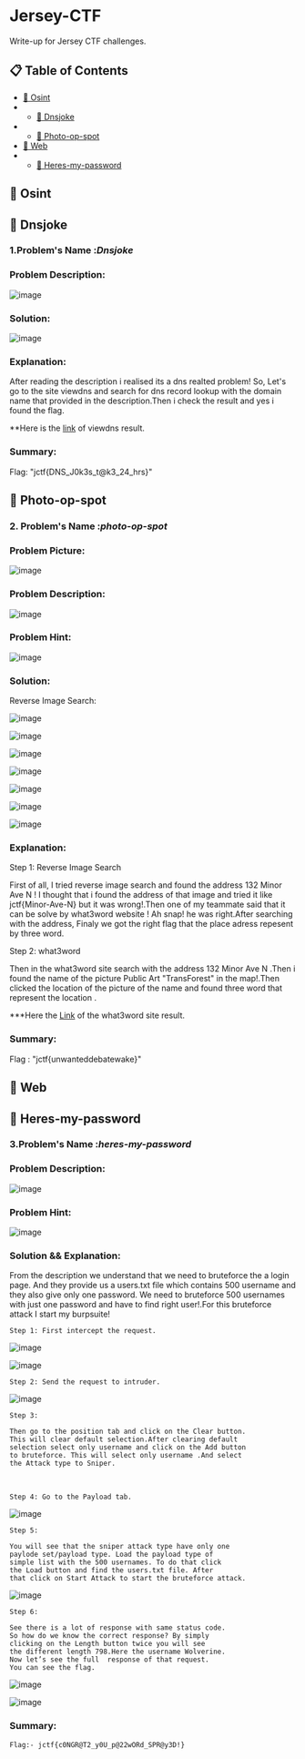 # Jersey-CTF
Write-up for Jersey CTF challenges.

## :clipboard: Table of Contents

- [:triangular_flag_on_post: Osint](#triangular_flag_on_post-osint)
- - [:triangular_flag_on_post: Dnsjoke](#triangular_flag_on_post-dnsjoke)
- - [:triangular_flag_on_post: Photo-op-spot](#triangular_flag_on_post-photo-op-spot)
- [:triangular_flag_on_post: Web](#triangular_flag_on_post-web)
- - [:triangular_flag_on_post: Heres-my-password](#triangular_flag_on_post-heres-my-password)

## :triangular_flag_on_post: Osint

## :triangular_flag_on_post: Dnsjoke

### 1.Problem's Name :***Dnsjoke***

### Problem Description:

![image](https://user-images.githubusercontent.com/79222856/162631983-a6efc5e0-d2df-4b5c-9f6f-42b8264c1df6.png)

### Solution:

![image](https://user-images.githubusercontent.com/79222856/162632261-4aa3940e-bb3c-496a-9460-86b471641341.png)


### Explanation:

After reading the description i realised its a dns realted problem!
So, Let's go to the site viewdns and search for dns record lookup 
with the domain name that provided in the description.Then i check
the result and yes i found the flag.

**Here is the [link](https://viewdns.info/dnsrecord/?domain=jerseyctf.com) of viewdns result.


### Summary:
Flag: "jctf{DNS_J0k3s_t@k3_24_hrs}"



## :triangular_flag_on_post: Photo-op-spot

### 2. Problem's Name :***photo-op-spot***

### Problem Picture:

![image](https://user-images.githubusercontent.com/79222856/162636706-e9e82f13-b581-492f-af55-8ba2c55cff54.png)


### Problem Description:

![image](https://user-images.githubusercontent.com/79222856/162636567-40fa77cc-7f04-4cee-8219-497f9058d193.png)


### Problem Hint:

![image](https://user-images.githubusercontent.com/79222856/162636736-3a2b1aac-e7b7-4f9d-a86b-a4580e3e008a.png)

### Solution:

Reverse Image Search:

![image](https://user-images.githubusercontent.com/79222856/162636783-52df47e6-601d-4cc2-b3de-8207676ee7a0.png)

![image](https://user-images.githubusercontent.com/79222856/162636848-3f9c9881-a6ce-48c9-b883-84577b225d72.png)

![image](https://user-images.githubusercontent.com/79222856/162637024-8846c1fb-203c-4dea-a8ce-ef21a69136cc.png)

![image](https://user-images.githubusercontent.com/79222856/162637063-348d3e5c-5933-4bb8-af2e-87c8d5a76c45.png)

![image](https://user-images.githubusercontent.com/79222856/162637078-1e8541fd-58d8-4439-a8f9-d571807bb631.png)

![image](https://user-images.githubusercontent.com/79222856/162637118-b7d396fe-3f68-4463-bba5-4241a3e77d3e.png)

![image](https://user-images.githubusercontent.com/79222856/162637194-1067a0fa-f0bc-4a4e-a54d-5e8fa04937a2.png)


### Explanation:

Step 1: Reverse Image Search

First of all, I tried reverse image search and found the address 132 Minor Ave N !
I thought that i found the address of that image and tried it  like jctf{Minor-Ave-N}
but it was wrong!.Then one of my teammate said that it can be solve by what3word website !
Ah snap! he was right.After searching with the address,
Finaly we got the right flag that the place adress repesent by three word.

Step 2: what3word 

Then in the what3word site search with the address 132 Minor Ave N .Then i found the name of the picture  Public Art "TransForest" in the map!.Then clicked the location of the picture of the name and found three word  that represent the  location .

***Here the [Link](https://what3words.com/unwanted.debate.wake) of the what3word site result.

### Summary:

Flag : "jctf{unwanteddebatewake}"



## :triangular_flag_on_post: Web

## :triangular_flag_on_post: Heres-my-password

### 3.Problem's Name :***heres-my-password***

### Problem Description:

![image](https://user-images.githubusercontent.com/79222856/162687398-640eaa29-f560-4f59-9119-bf9de8730148.png)

### Problem Hint:

![image](https://user-images.githubusercontent.com/79222856/162687568-c6fc8917-ae28-4e07-846d-8bed38ba841a.png)

### Solution && Explanation:

From the description we understand that we need to bruteforce the a login page.
And they provide us a users.txt file which contains 500 username and they also give
only one password. We need to bruteforce 500 usernames with just one password and 
have to find right user!.For this  bruteforce attack I start my  burpsuite!

    Step 1: First intercept the request.

![image](https://user-images.githubusercontent.com/79222856/162688531-a1c71c90-dace-4823-961b-ca50d5049a49.png)

![image](https://user-images.githubusercontent.com/79222856/162689023-4810bff5-a869-42e6-997b-8e7d1dd06d30.png)

    Step 2: Send the request to intruder.

![image](https://user-images.githubusercontent.com/79222856/162689212-d1adf008-aa0b-48a3-abac-e5b45a2f5145.png)

    Step 3:
     
    Then go to the position tab and click on the Clear button.
    This will clear default selection.After clearing default
    selection select only username and click on the Add button 
    to bruteforce. This will select only username .And select
    the Attack type to Sniper.
    
<br>
    
    Step 4: Go to the Payload tab.
    
![image](https://user-images.githubusercontent.com/79222856/162690687-f5e472c5-bb6c-4468-bce8-0d630071b25e.png)


    Step 5:
    
    You will see that the sniper attack type have only one 
    paylode set/payload type. Load the payload type of  
    simple list with the 500 usernames. To do that click 
    the Load button and find the users.txt file. After 
    that click on Start Attack to start the bruteforce attack.
    
![image](https://user-images.githubusercontent.com/79222856/162691504-90f45fbe-8c8a-4f03-bf54-f6aeeb8cdb4c.png)


    Step 6:
    
    See there is a lot of response with same status code.
    So how do we know the correct response? By simply 
    clicking on the Length button twice you will see 
    the different length 798.Here the username Wolverine.
    Now let’s see the full  response of that request. 
    You can see the flag.
    
![image](https://user-images.githubusercontent.com/79222856/162691890-49d20671-880b-424f-b458-1560afff9447.png)

![image](https://user-images.githubusercontent.com/79222856/162692625-045ee0f4-1f27-437a-848b-6e6c0128177d.png)


### Summary:
```
Flag:- jctf{c0NGR@T2_y0U_p@22wORd_SPR@y3D!}

```

    
    
    
